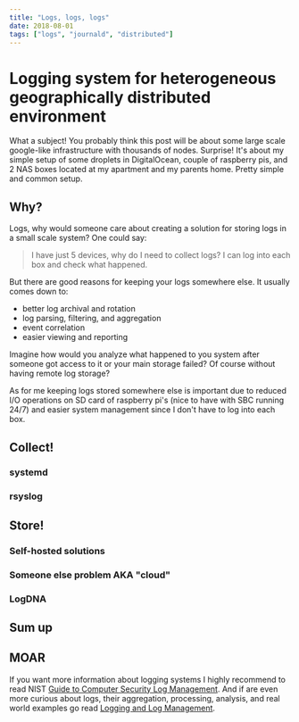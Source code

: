 ```yaml
---
title: "Logs, logs, logs"
date: 2018-08-01
tags: ["logs", "journald", "distributed"]
---
```


# Logging system for heterogeneous geographically distributed environment

What a subject! You probably think this post will be about some large scale google-like infrastructure with thousands of
nodes. Surprise! It's about my simple setup of some droplets in DigitalOcean, couple of raspberry pis, and 2 NAS boxes
located at my apartment and my parents home. Pretty simple and common setup.

## Why?
Logs, why would someone care about creating a solution for storing logs in a small scale system? One could say:

> I have just 5 devices, why do I need to collect logs? I can log into each box and check what happened.

But there are good reasons for keeping your logs somewhere else. It usually comes down to:
- better log archival and rotation
- log parsing, filtering, and aggregation
- event correlation
- easier viewing and reporting

Imagine how would you analyze what happened to you system after someone got access to it or your main storage
failed? Of course without having remote log storage?

As for me keeping logs stored somewhere else is important due to reduced I/O operations on SD card of raspberry pi's
(nice to have with SBC running 24/7) and easier system management since I don't have to log into each box.

## Collect!


### systemd


### rsyslog


## Store!


### Self-hosted solutions


### Someone else problem AKA "cloud"


### LogDNA



## Sum up


## MOAR

If you want more information about logging systems I highly recommend to read NIST
[Guide to Computer Security Log Management](https://ws680.nist.gov/publication/get_pdf.cfm?pub_id=50881). And if are
even more curious about logs, their aggregation, processing, analysis, and real world examples go read
[Logging and Log Management](https://www.amazon.com/Logging-Log-Management-Authoritative-Understanding/dp/1597496359).
